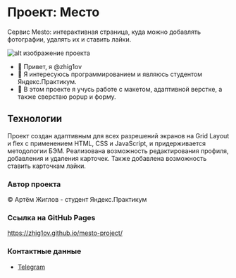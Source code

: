 # Проект: Место

Cервис Mesto: интерактивная страница, куда можно добавлять фотографии, удалять их и ставить лайки.
<br/>

![alt изображение проекта](https://pictures.s3.yandex.net/resources/__2020-02-25__12.19.27_1621163780.png)

- 👋 Привет, я @zhig1ov
- 👀 Я интересуюсь программированием и являюсь студентом Яндекс.Практикум.
- 🌱 В этом проекте я учусь работе с макетом, адаптивной верстке, а также сверстаю popup и форму.

## Технологии
Проект создан адаптивным для всех разрешений экранов на Grid Layout и flex с применением HTML, CSS и JavaScript, и придерживается методологии БЭМ. Реализована возможность редактирования профиля, добавления и удаления карточек. Также добавлена возможность ставить карточкам лайки.

### Автор проекта
&copy; Артём Жиглов - студент Яндекс.Практикум

### Ссылка на GitHub Pages
https://zhig1ov.github.io/mesto-project/

### Контактные данные
* [Telegram](https://t.me/tmzlv)